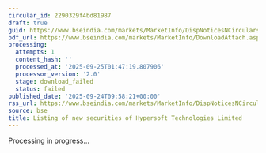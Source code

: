 ```yaml
---
circular_id: 2290329f4bd81987
draft: true
guid: https://www.bseindia.com/markets/MarketInfo/DispNoticesNCirculars.aspx?Noticeid={24A8C03B-62EF-4372-ABCE-F28838A2346F}&noticeno=20250924-12&dt=09/24/2025&icount=12&totcount=75&flag=0
pdf_url: https://www.bseindia.com/markets/MarketInfo/DownloadAttach.aspx?id=20250924-12&attachedId=
processing:
  attempts: 1
  content_hash: ''
  processed_at: '2025-09-25T01:47:19.807906'
  processor_version: '2.0'
  stage: download_failed
  status: failed
published_date: '2025-09-24T09:58:21+00:00'
rss_url: https://www.bseindia.com/markets/MarketInfo/DispNoticesNCirculars.aspx?Noticeid={24A8C03B-62EF-4372-ABCE-F28838A2346F}&noticeno=20250924-12&dt=09/24/2025&icount=12&totcount=75&flag=0
source: bse
title: Listing of new securities of Hypersoft Technologies Limited
---
```


Processing in progress...